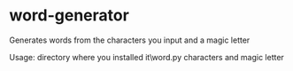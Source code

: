 # word-generator
Generates words from the characters you input and a magic letter

Usage:  directory where you installed it\word.py characters and magic letter
